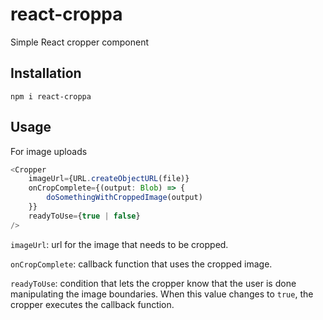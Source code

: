 # react-croppa

Simple React cropper component

## Installation

```
npm i react-croppa
```

## Usage

For image uploads

```ts
<Cropper
    imageUrl={URL.createObjectURL(file)}
    onCropComplete={(output: Blob) => {
        doSomethingWithCroppedImage(output)
    }}
    readyToUse={true | false}
/>
```


`imageUrl`: url for the image that needs to be cropped.

`onCropComplete`: callback function that uses the cropped image.

`readyToUse`: condition that lets the cropper know that the user is done manipulating the image boundaries. When this value changes to `true`, the cropper executes the callback function.
